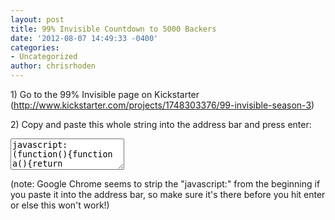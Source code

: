 ```yaml
---
layout: post
title: 99% Invisible Countdown to 5000 Backers
date: '2012-08-07 14:49:33 -0400'
categories:
- Uncategorized
author: chrisrhoden
---
```

<p>1) Go to the 99% Invisible page on Kickstarter (<a href="http://www.kickstarter.com/projects/1748303376/99-invisible-season-3" target="_blank">http://www.kickstarter.com/projects/1748303376/99-invisible-season-3</a>)</p>
<p>2) Copy and paste this whole string into the address bar and press enter:</p>
<pre><textarea onclick="javascript:this.select()" style="height:50px">javascript:(function(){function a(){return parseInt($("#backers_count span").data("value"))}var b=a()-1,c=setInterval(function(){var f;if((f=a())!=b){b=f;d=5e3-b;if(d){alert(d+" to go...")}else{alert("WE DID IT!");clearInterval(c)}}},500)})()</textarea></pre>
<p>(note: Google Chrome seems to strip the "javascript:" from the beginning if you paste it into the address bar, so make sure it's there before you hit enter or else this won't work!)</p>
